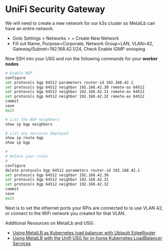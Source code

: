# UniFi Security Gateway

We will need to create a new network for our k3s cluster so MetalLb can have an entire network.

- Goto Settings > Networks > + Create New Network
- Fill out Name, Purpose=Corporate, Network Group=LAN, VLAN=42, Gateway/Subnet=192.168.42.1/24, Check Enable IGMP snooping

Now SSH into your USG and run the following commands for your **worker nodes**

```bash
# Enable BGP
configure
set protocols bgp 64512 parameters router-id 192.168.42.1
set protocols bgp 64512 neighbor 192.168.42.30 remote-as 64512
set protocols bgp 64512 neighbor 192.168.42.31 remote-as 64512
set protocols bgp 64512 neighbor 192.168.42.32 remote-as 64512
commit
save
exit

# List the BGP neighbors
show ip bgp neighbors

# List any services deployed
show ip route bgp
show ip bgp

#
# Delete your rules
#
configure
delete protocols bgp 64512 parameters router-id 192.168.42.1
set protocols bgp 64512 neighbor 192.168.42.30
set protocols bgp 64512 neighbor 192.168.42.31
set protocols bgp 64512 neighbor 192.168.42.32
commit
save
exit
```

Next is to set the ethernet ports your RPis are connected to to use VLAN 42, or connect to the WiFi network you created for that VLAN.

Additional Resources on MetalLb and USG:

- [Using MetalLB as Kubernetes load balancer with Ubiquiti EdgeRouter](https://medium.com/@ipuustin/using-metallb-as-kubernetes-load-balancer-with-ubiquiti-edgerouter-7ff680e9dca3)
- [Using MetalLB with the Unifi USG for in-home Kubernetes LoadBalancer Services](http://blog.cowger.us/2019/02/10/using-metallb-with-the-unifi-usg-for-in-home-kubernetes-loadbalancer-services.html)
